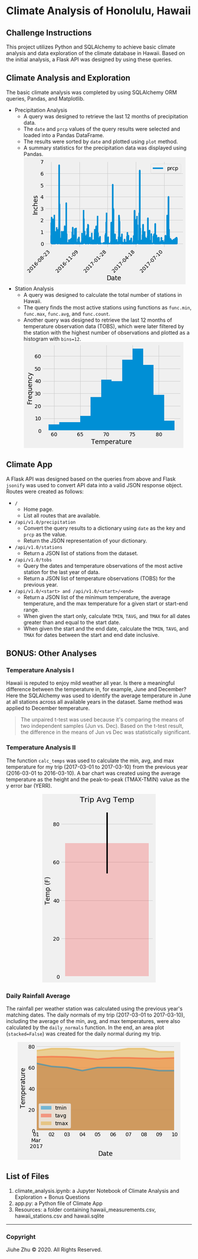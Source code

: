# Climate Analysis of Honolulu, Hawaii
## Challenge Instructions
This project utilizes Python and SQLAlchemy to achieve basic climate analysis and data exploration of the climate database in Hawaii. Based on the initial analysis, a Flask API was designed by using these queries.

## Climate Analysis and Exploration
The basic climate analysis was completed by using SQLAlchemy ORM queries, Pandas, and Matplotlib.
- Precipitation Analysis
  - A query was designed to retrieve the last 12 months of precipitation data.
  - The `date` and `prcp` values of the query results were selected and loaded into a Pandas DataFrame.
  - The results were sorted by `date` and plotted using `plot` method.
  - A summary statistics for the precipitation data was displayed using Pandas.
![Prcp](https://github.com/Jiuhe2020/sqlalchemy-challenge/blob/master/images/Prcp.png)
- Station Analysis
  - A query was designed to calculate the total number of stations in Hawaii.
  - The query finds the most active stations using functions as `func.min`, `func.max`, `func.avg`, and `func.count`.
  - Another query was designed to retrieve the last 12 months of temperature observation data (TOBS), which were later filtered by the station with the highest number of observations and plotted as a histogram with `bins=12`. \
![Temp](https://github.com/Jiuhe2020/sqlalchemy-challenge/blob/master/images/Temp.png)

## Climate App
A Flask API was designed based on the queries from above and Flask `jsonify` was used to convert API data into a valid JSON response object. Routes were created as follows:
- `/`
  - Home page.
  - List all routes that are available.
- `/api/v1.0/precipitation`
  - Convert the query results to a dictionary using `date` as the key and `prcp` as the value.
  - Return the JSON representation of your dictionary.
- `/api/v1.0/stations`
  - Return a JSON list of stations from the dataset.
- `/api/v1.0/tobs`
  - Query the dates and temperature observations of the most active station for the last year of data.
  - Return a JSON list of temperature observations (TOBS) for the previous year.
- `/api/v1.0/<start> and /api/v1.0/<start>/<end>`
  - Return a JSON list of the minimum temperature, the average temperature, and the max temperature for a given start or start-end range.
  - When given the start only, calculate `TMIN`, `TAVG`, and `TMAX` for all dates greater than and equal to the start date.
  - When given the start and the end date, calculate the `TMIN`, `TAVG`, and `TMAX` for dates between the start and end date inclusive.

## BONUS: Other Analyses
### Temperature Analysis I
Hawaii is reputed to enjoy mild weather all year. Is there a meaningful difference between the temperature in, for example, June and December? Here the SQLAlchemy was used to identify the average temperature in June at all stations across all available years in the dataset. Same method was applied to December temperature.
>The unpaired t-test was used because it's comparing the means of two independent samples (Jun vs. Dec). Based on the t-test result, the difference in the means of Jun vs Dec was statistically significant.

### Temperature Analysis II
The function `calc_temps` was used to calculate the min, avg, and max temperature for my trip (2017-03-01 to 2017-03-10) from the previous year (2016-03-01 to 2016-03-10). A bar chart was created using the average temperature as the height and the peak-to-peak (TMAX-TMIN) value as the y error bar (YERR).
<p align="center">
  <img src="https://github.com/Jiuhe2020/sqlalchemy-challenge/blob/master/images/Trip_Avg_Temp.png">
</p>

### Daily Rainfall Average
The rainfall per weather station was calculated using the previous year's matching dates. The daily normals of my trip (2017-03-01 to 2017-03-10), including the average of the min, avg, and max temperatures, were also calculated by the `daily_normals` function. In the end, an area plot (`stacked=False`) was created for the daily normal during my trip.
<p align="center">
  <img src="https://github.com/Jiuhe2020/sqlalchemy-challenge/blob/master/images/Trip_Daily_Temp.png">
</p>

## List of Files
1. climate_analysis.ipynb: a Jupyter Notebook of Climate Analysis and Exploration + Bonus Questions
2. app.py: a Python file of Climate App
3. Resources: a folder containing hawaii_measurements.csv, hawaii_stations.csv and hawaii.sqlite

---
### Copyright
Jiuhe Zhu © 2020. All Rights Reserved.
